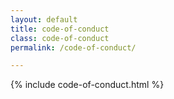 ```yaml
---
layout: default
title: code-of-conduct
class: code-of-conduct
permalink: /code-of-conduct/

---
```


{% include code-of-conduct.html %}